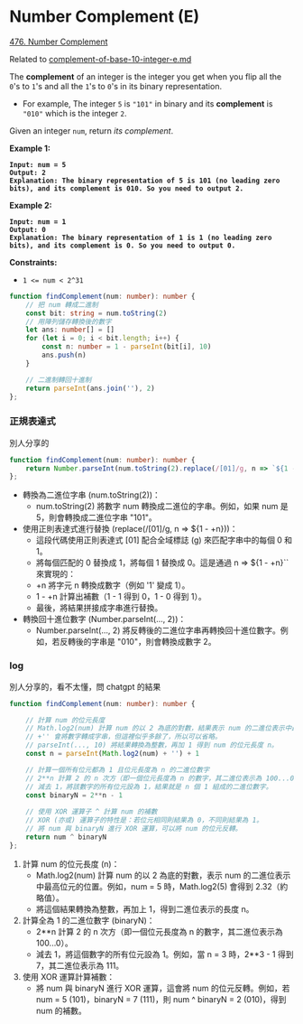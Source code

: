 # Number Complement (E)

[476. Number Complement](https://leetcode.com/problems/number-complement/)

Related to [complement-of-base-10-integer-e.md](complement-of-base-10-integer-e.md "mention")



The **complement** of an integer is the integer you get when you flip all the `0`'s to `1`'s and all the `1`'s to `0`'s in its binary representation.

* For example, The integer `5` is `"101"` in binary and its **complement** is `"010"` which is the integer `2`.

Given an integer `num`, return _its complement_.

&#x20;

**Example 1:**

<pre><code><strong>Input: num = 5
</strong><strong>Output: 2
</strong><strong>Explanation: The binary representation of 5 is 101 (no leading zero bits), and its complement is 010. So you need to output 2.
</strong></code></pre>

**Example 2:**

<pre><code><strong>Input: num = 1
</strong><strong>Output: 0
</strong><strong>Explanation: The binary representation of 1 is 1 (no leading zero bits), and its complement is 0. So you need to output 0.
</strong></code></pre>

&#x20;

**Constraints:**

* `1 <= num < 2^31`



```typescript
function findComplement(num: number): number {
    // 把 num 轉成二進制
    const bit: string = num.toString(2)
    // 用陣列儲存轉換後的數字
    let ans: number[] = []
    for (let i = 0; i < bit.length; i++) {
        const n: number = 1 - parseInt(bit[i], 10)
        ans.push(n)
    }

    // 二進制轉回十進制
    return parseInt(ans.join(''), 2)
};
```



### 正規表達式

別人分享的

```typescript
function findComplement(num: number): number {
    return Number.parseInt(num.toString(2).replace(/[01]/g, n => `${1 - +n}`), 2);
};
```

* 轉換為二進位字串 (num.toString(2))：
  * num.toString(2) 將數字 num 轉換成二進位的字串。例如，如果 num 是 5，則會轉換成二進位字串 "101"。
* 使用正則表達式進行替換 (replace(/\[01]/g, n => ${1 - +n}))：
  * 這段代碼使用正則表達式 \[01] 配合全域標誌 (g) 來匹配字串中的每個 0 和 1。
  * 將每個匹配的 0 替換成 1，將每個 1 替換成 0。這是通過 n => ${1 - +n}\`\` 來實現的：
  * \+n 將字元 n 轉換成數字（例如 '1' 變成 1）。
  * 1 - +n 計算出補數（1 - 1 得到 0，1 - 0 得到 1）。
  * &#x20;最後，將結果拼接成字串進行替換。
* 轉換回十進位數字 (Number.parseInt(..., 2))：
  * Number.parseInt(..., 2) 將反轉後的二進位字串再轉換回十進位數字。例如，若反轉後的字串是 "010"，則會轉換成數字 2。

### log

別人分享的，看不太懂，問 chatgpt 的結果

```typescript
function findComplement(num: number): number {

    // 計算 num 的位元長度
    // Math.log2(num) 計算 num 的以 2 為底的對數，結果表示 num 的二進位表示中最高位元的位置（從 0 開始）。
    // +'' 會將數字轉成字串，但這裡似乎多餘了，所以可以省略。
    // parseInt(..., 10) 將結果轉換為整數，再加 1 得到 num 的位元長度 n。
    const n = parseInt(Math.log2(num) + '') + 1

    // 計算一個所有位元都為 1 且位元長度為 n 的二進位數字
    // 2**n 計算 2 的 n 次方（即一個位元長度為 n 的數字，其二進位表示為 100...0）
    // 減去 1，將該數字的所有位元設為 1，結果就是 n 個 1 組成的二進位數字。
    const binaryN = 2**n - 1
    
    // 使用 XOR 運算子 ^ 計算 num 的補數
    // XOR (亦或) 運算子的特性是：若位元相同則結果為 0，不同則結果為 1。
    // 將 num 與 binaryN 進行 XOR 運算，可以將 num 的位元反轉。
    return num ^ binaryN
};
```

1. 計算 num 的位元長度 (n)：
   * Math.log2(num) 計算 num 的以 2 為底的對數，表示 num 的二進位表示中最高位元的位置。例如，num = 5 時，Math.log2(5) 會得到 2.32（約略值）。
   * 將這個結果轉換為整數，再加上 1，得到二進位表示的長度 n。
2. 計算全為 1 的二進位數字 (binaryN)：
   * 2\*\*n 計算 2 的 n 次方（即一個位元長度為 n 的數字，其二進位表示為 100...0）。
   * 減去 1，將這個數字的所有位元設為 1。例如，當 n = 3 時，2\*\*3 - 1 得到 7，其二進位表示為 111。
3. 使用 XOR 運算計算補數：
   * 將 num 與 binaryN 進行 XOR 運算，這會將 num 的位元反轉。例如，若 num = 5 (101)，binaryN = 7 (111)，則 num ^ binaryN = 2 (010)，得到 num 的補數。
